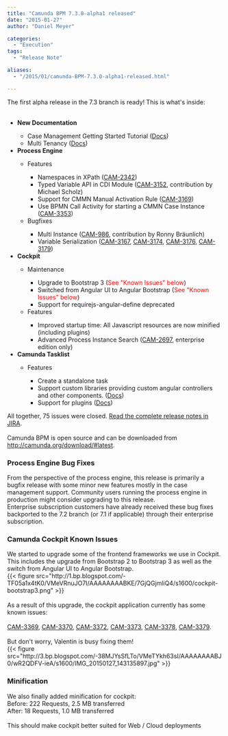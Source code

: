 ```yaml
---
title: "Camunda BPM 7.3.0-alpha1 released"
date: "2015-01-27"
author: "Daniel Meyer"

categories:
  - "Execution"
tags: 
  - "Release Note"

aliases:
  - "/2015/01/camunda-BPM-7.3.0-alpha1-released.html"

---
```


<div>
The first alpha release in the 7.3 branch is ready! This is what's inside:<br />
<br />
<ul>
<li><b>New Documentation</b></li>
<ul>
<li>Case Management Getting Started Tutorial (<a href="http://docs.camunda.org/latest/guides/getting-started-guides/cmmn/">Docs</a>)</li>
<li>Multi Tenancy (<a href="http://docs.camunda.org/latest/guides/user-guide/#introduction-architecture-overview-multi-tenancy-model">Docs</a>)</li>
</ul>
<li><b>Process Engine</b></li>
<ul>
<li>Features</li>
<ul>
<li>Namespaces in XPath (<a href="https://app.camunda.com/jira/browse/CAM-2342">CAM-2342</a>)</li>
<li>Typed Variable API in CDI Module (<a href="https://app.camunda.com/jira/browse/CAM-3152">CAM-3152</a>, contribution by Michael Scholz)</li>
<li>Support for CMMN Manual Activation Rule (<a href="https://app.camunda.com/jira/browse/CAM-3169">CAM-3169</a>)&nbsp;</li>
<li>Use BPMN Call Activity for starting a CMMN Case Instance (<a href="https://app.camunda.com/jira/browse/CAM-3353">CAM-3353</a>)</li>
</ul>
<li>Bugfixes</li>
<ul>
<li>Multi Instance (<a href="https://app.camunda.com/jira/browse/CAM-986">CAM-986</a>,&nbsp;contribution by Ronny Bräunlich)</li>
<li>Variable Serialization (<a href="https://app.camunda.com/jira/browse/CAM-3167">CAM-3167</a>,&nbsp;<a href="https://app.camunda.com/jira/browse/CAM-3174">CAM-3174</a>,&nbsp;<a href="https://app.camunda.com/jira/browse/CAM-3176">CAM-3176</a>,&nbsp;<a href="https://app.camunda.com/jira/browse/CAM-3179">CAM-3179</a>)</li>
</ul>
</ul>
<li><b>Cockpit</b></li>
<ul>
<li>Maintenance</li>
<ul>
<li>Upgrade to Bootstrap 3 (<span style="color: red;">See "Known Issues" below</span>)</li>
<li>Switched from Angular UI to Angular Bootstrap&nbsp;(<span style="color: red;">See "Known Issues" below</span>)</li>
<li>Support for&nbsp;requirejs-angular-define deprecated</li>
</ul>
<li>Features</li>
<ul>
<li>Improved startup time: All Javascript resources are now minified (including plugins)</li>
<li>Advanced Process Instance Search (<a href="https://app.camunda.com/jira/browse/CAM-2697">CAM-2697</a>, enterprise edition only)</li>
</ul>
</ul>
<li><b>Camunda Tasklist</b></li>
<ul>
<li>Features</li>
<ul>
<li>Create a standalone task</li>
<li>Support custom libraries providing custom angular controllers and other components. (<a href="http://docs.camunda.org/latest/guides/user-guide/#tasklist-customizing-custom-scripts">Docs</a>)</li>
<li>Support for plugins (<a href="http://docs.camunda.org/latest/guides/user-guide/#tasklist-plugins">Docs</a>)</li>
</ul>
</ul>
</ul>
<div>
All together, 75 issues were closed.&nbsp;<a href="https://app.camunda.com/jira/secure/ReleaseNote.jspa?projectId=10230&amp;version=13506">Read the complete release notes in JIRA</a>.</div>
<div>
<br /></div>
<div>
Camunda BPM is open source and can be downloaded from <a href="http://camunda.org/download/#latest">http://camunda.org/download/#latest</a>.</div>
<div>
<a name='more'></a><h3>
Process Engine Bug Fixes</h3>
<div>
From the perspective of the process engine, this release is primarily a bugfix release with some minor new features mostly in the case management support. Community users running the process engine in production might consider upgrading to this release.</div>
<div>
Enterprise subscription customers have already received these bug fixes backported to the 7.2 branch (or 7.1 if applicable) through their enterprise subscription.</div>
<h3>
Camunda Cockpit Known Issues</h3>
</div>
<div>
We started to upgrade some of the frontend frameworks we use in Cockpit. This includes the upgrade from Bootstrap 2 to Bootstrap 3 as well as the switch from Angular UI to Angular Bootstrap.</div>
{{< figure src="http://1.bp.blogspot.com/-TF05a1x4tK0/VMeVRnuJO7I/AAAAAAAABKE/7GjQGjmliQ4/s1600/cockpit-bootstrap3.png" >}}
<div>
<br /></div>
<div>
As a result of this upgrade, the cockpit application currently has some known issues:</div>
<div>
<div class="MsoNormal">
<span lang="EN-US"><br /></span></div>
<div class="MsoNormal">
<span lang="EN-US"><a href="https://app.camunda.com/jira/browse/CAM-3369">CAM-3369</a>,&nbsp;</span><a href="https://app.camunda.com/jira/browse/CAM-3370">CAM-3370</a>, <a href="https://app.camunda.com/jira/browse/CAM-3372">CAM-3372</a>, <a href="https://app.camunda.com/jira/browse/CAM-3373">CAM-3373</a>, <a href="https://app.camunda.com/jira/browse/CAM-3378">CAM-3378</a>, <a href="https://app.camunda.com/jira/browse/CAM-3379">CAM-3379</a>.</div>
<div class="MsoNormal">
<br /></div>
</div>
<div>
But don't worry, Valentin is busy fixing them!</div>
{{< figure src="http://3.bp.blogspot.com/-38MJYsSfLTo/VMeTYkh63sI/AAAAAAAABJ0/wR2QDFV-ieA/s1600/IMG_20150127_143135897.jpg" >}}
<h3 style="clear: both; text-align: left;">
Minification</h3>
<div class="separator" style="clear: both; text-align: left;">
We also finally added minification for cockpit:</div>
<div class="separator" style="clear: both; text-align: left;">
Before: 222 Requests, 2.5 MB transferred</div>
After: 18 Requests, 1.0 MB transferred<br />
<div>
<br /></div>
<div>
This should make cockpit better suited for Web / Cloud deployments</div>
<div>
<br /></div>
</div>